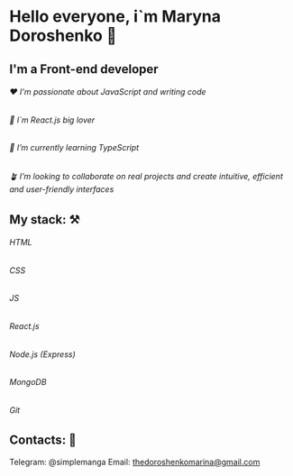 # Hello everyone, i`m Maryna Doroshenko 👋 #
## I'm a Front-end developer ##

###### ♥️ I'm passionate about JavaScript and writing code ######
###### 💫 I`m React.js big lover ######
###### 🌱 I’m currently learning TypeScript ######
###### 🪴 I’m looking to collaborate on real projects and create intuitive, efficient and user-friendly interfaces ######

## My stack: ⚒️ ##
###### HTML ######
###### CSS ######
###### JS ######
###### React.js ######
###### Node.js (Express) ######
###### MongoDB ######
###### Git ######

## Contacts: 👀 ##
Telegram: @simplemanga
Email: thedoroshenkomarina@gmail.com
